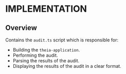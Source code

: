 # IMPLEMENTATION

## Overview

Contains the `audit.ts` script which is responsible for:
- Building the `theia-application`.
- Performing the audit.
- Parsing the results of the audit.
- Displaying the results of the audit in a clear format.

